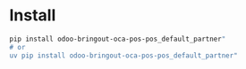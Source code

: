 # Install

```bash
pip install odoo-bringout-oca-pos-pos_default_partner"
# or
uv pip install odoo-bringout-oca-pos-pos_default_partner"
```
